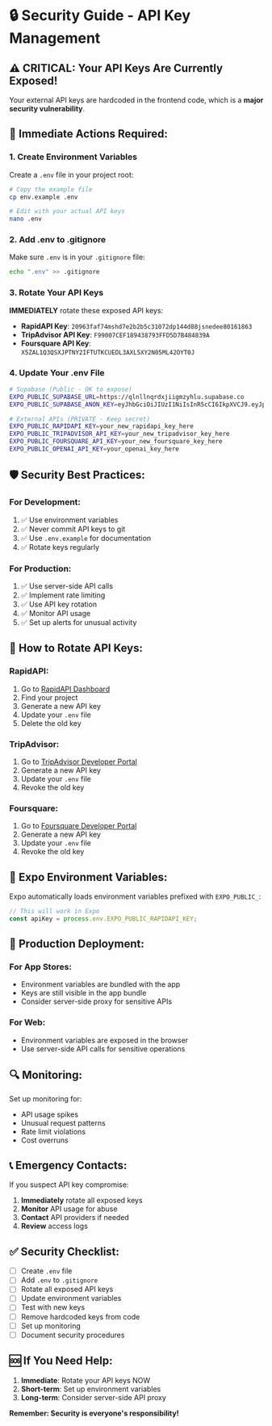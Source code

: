 # 🔒 Security Guide - API Key Management

## ⚠️ CRITICAL: Your API Keys Are Currently Exposed!

Your external API keys are hardcoded in the frontend code, which is a **major security vulnerability**.

## 🚨 Immediate Actions Required:

### 1. **Create Environment Variables**
Create a `.env` file in your project root:

```bash
# Copy the example file
cp env.example .env

# Edit with your actual API keys
nano .env
```

### 2. **Add .env to .gitignore**
Make sure `.env` is in your `.gitignore` file:

```bash
echo ".env" >> .gitignore
```

### 3. **Rotate Your API Keys**
**IMMEDIATELY** rotate these exposed API keys:

- **RapidAPI Key**: `20963faf74mshd7e2b2b5c31072dp144d88jsnedee80161863`
- **TripAdvisor API Key**: `F99007CEF189438793FFD5D7B484839A`
- **Foursquare API Key**: `X5ZAL1Q3QSXJPTNY2IFTUTKCUEDL3AXL5XY2N05ML42OYT0J`

### 4. **Update Your .env File**
```bash
# Supabase (Public - OK to expose)
EXPO_PUBLIC_SUPABASE_URL=https://qlnllnqrdxjiigmzyhlu.supabase.co
EXPO_PUBLIC_SUPABASE_ANON_KEY=eyJhbGciOiJIUzI1NiIsInR5cCI6IkpXVCJ9.eyJpc3MiOiJzdXBhYmFzZSIsInJlZiI6InFsbmxsbnFyZHhqaWlnbXp5aGx1Iiwicm9sZSI6ImFub24iLCJpYXQiOjE3NTYwMTA3NDAsImV4cCI6MjA3MTU4Njc0MH0.xpAzHk2LGr39YZEMyR2JdRwpyhMKdFLsyrKhDieok-c

# External APIs (PRIVATE - Keep secret)
EXPO_PUBLIC_RAPIDAPI_KEY=your_new_rapidapi_key_here
EXPO_PUBLIC_TRIPADVISOR_API_KEY=your_new_tripadvisor_key_here
EXPO_PUBLIC_FOURSQUARE_API_KEY=your_new_foursquare_key_here
EXPO_PUBLIC_OPENAI_API_KEY=your_openai_key_here
```

## 🛡️ Security Best Practices:

### **For Development:**
1. ✅ Use environment variables
2. ✅ Never commit API keys to git
3. ✅ Use `.env.example` for documentation
4. ✅ Rotate keys regularly

### **For Production:**
1. ✅ Use server-side API calls
2. ✅ Implement rate limiting
3. ✅ Use API key rotation
4. ✅ Monitor API usage
5. ✅ Set up alerts for unusual activity

## 🔧 How to Rotate API Keys:

### **RapidAPI:**
1. Go to [RapidAPI Dashboard](https://rapidapi.com/developer/dashboard)
2. Find your project
3. Generate a new API key
4. Update your `.env` file
5. Delete the old key

### **TripAdvisor:**
1. Go to [TripAdvisor Developer Portal](https://developer-tripadvisor.com/)
2. Generate a new API key
3. Update your `.env` file
4. Revoke the old key

### **Foursquare:**
1. Go to [Foursquare Developer Portal](https://developer.foursquare.com/)
2. Generate a new API key
3. Update your `.env` file
4. Revoke the old key

## 📱 Expo Environment Variables:

Expo automatically loads environment variables prefixed with `EXPO_PUBLIC_`:

```typescript
// This will work in Expo
const apiKey = process.env.EXPO_PUBLIC_RAPIDAPI_KEY;
```

## 🚀 Production Deployment:

### **For App Stores:**
- Environment variables are bundled with the app
- Keys are still visible in the app bundle
- Consider server-side proxy for sensitive APIs

### **For Web:**
- Environment variables are exposed in the browser
- Use server-side API calls for sensitive operations

## 🔍 Monitoring:

Set up monitoring for:
- API usage spikes
- Unusual request patterns
- Rate limit violations
- Cost overruns

## 📞 Emergency Contacts:

If you suspect API key compromise:
1. **Immediately** rotate all exposed keys
2. **Monitor** API usage for abuse
3. **Contact** API providers if needed
4. **Review** access logs

## ✅ Security Checklist:

- [ ] Create `.env` file
- [ ] Add `.env` to `.gitignore`
- [ ] Rotate all exposed API keys
- [ ] Update environment variables
- [ ] Test with new keys
- [ ] Remove hardcoded keys from code
- [ ] Set up monitoring
- [ ] Document security procedures

## 🆘 If You Need Help:

1. **Immediate**: Rotate your API keys NOW
2. **Short-term**: Set up environment variables
3. **Long-term**: Consider server-side API proxy

**Remember: Security is everyone's responsibility!**
